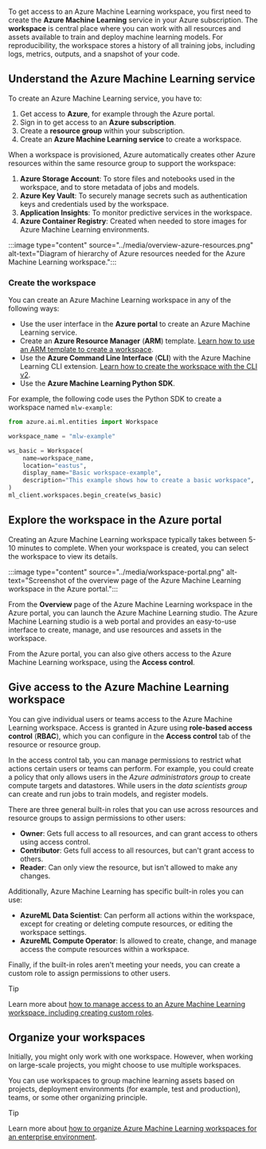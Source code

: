 To get access to an Azure Machine Learning workspace, you first need to create the **Azure Machine Learning** service in your Azure subscription. The **workspace** is central place where you can work with all resources and assets available to train and deploy machine learning models. For reproducibility, the workspace stores a history of all training jobs, including logs, metrics, outputs, and a snapshot of your code. 

## Understand the Azure Machine Learning service

To create an Azure Machine Learning service, you have to:

1. Get access to **Azure**, for example through the Azure portal.
1. Sign in to get access to an **Azure subscription**.
1. Create a **resource group** within your subscription.
1. Create an **Azure Machine Learning service** to create a workspace.

When a workspace is provisioned, Azure automatically creates other Azure resources within the same resource group to support the workspace:

1. **Azure Storage Account**: To store files and notebooks used in the workspace, and to store metadata of jobs and models.
1. **Azure Key Vault**: To securely manage secrets such as authentication keys and credentials used by the workspace.
1. **Application Insights**: To monitor predictive services in the workspace.
1. **Azure Container Registry**: Created when needed to store images for Azure Machine Learning environments.

:::image type="content" source="../media/overview-azure-resources.png" alt-text="Diagram of hierarchy of Azure resources needed for the Azure Machine Learning workspace.":::

### Create the workspace

You can create an Azure Machine Learning workspace in any of the following ways:

- Use the user interface in the **Azure portal** to create an Azure Machine Learning service.
- Create an **Azure Resource Manager** (**ARM**) template. [Learn how to use an ARM template to create a workspace](/azure/machine-learning/how-to-create-workspace-template?tabs=azcli?azure-portal=true).
- Use the **Azure Command Line Interface** (**CLI**) with the Azure Machine Learning CLI extension. [Learn how to create the workspace with the CLI v2](/training/modules/create-azure-machine-learning-resources-cli-v2/?azure-portal=true).
- Use the **Azure Machine Learning Python SDK**.

For example, the following code uses the Python SDK to create a workspace named `mlw-example`:

```python
from azure.ai.ml.entities import Workspace

workspace_name = "mlw-example"

ws_basic = Workspace(
    name=workspace_name,
    location="eastus",
    display_name="Basic workspace-example",
    description="This example shows how to create a basic workspace",
)
ml_client.workspaces.begin_create(ws_basic)
```

## Explore the workspace in the Azure portal

Creating an Azure Machine Learning workspace typically takes between 5-10 minutes to complete. When your workspace is created, you can select the workspace to view its details.

:::image type="content" source="../media/workspace-portal.png" alt-text="Screenshot of the overview page of the Azure Machine Learning workspace in the Azure portal.":::

From the **Overview** page of the Azure Machine Learning workspace in the Azure portal, you can launch the Azure Machine Learning studio. The Azure Machine Learning studio is a web portal and provides an easy-to-use interface to create, manage, and use resources and assets in the workspace.

From the Azure portal, you can also give others access to the Azure Machine Learning workspace, using the **Access control**.

## Give access to the Azure Machine Learning workspace

You can give individual users or teams access to the Azure Machine Learning workspace. Access is granted in Azure using **role-based access control** (**RBAC**), which you can configure in the **Access control** tab of the resource or resource group.

In the access control tab, you can manage permissions to restrict what actions certain users or teams can perform. For example, you could create a policy that only allows users in the *Azure administrators group* to create compute targets and datastores. While users in the *data scientists group* can create and run jobs to train models, and register models.

There are three general built-in roles that you can use across resources and resource groups to assign permissions to other users:

- **Owner**: Gets full access to all resources, and can grant access to others using access control.
- **Contributor**: Gets full access to all resources, but can't grant access to others.
- **Reader**: Can only view the resource, but isn't allowed to make any changes.

Additionally, Azure Machine Learning has specific built-in roles you can use:

- **AzureML Data Scientist**: Can perform all actions within the workspace, except for creating or deleting compute resources, or editing the workspace settings.
- **AzureML Compute Operator**: Is allowed to create, change, and manage access the compute resources within a workspace.

Finally, if the built-in roles aren't meeting your needs, you can create a custom role to assign permissions to other users. 

> [!Tip]
> Learn more about [how to manage access to an Azure Machine Learning workspace, including creating custom roles](/azure/machine-learning/how-to-assign-roles?azure-portal=true).

## Organize your workspaces

Initially, you might only work with one workspace. However, when working on large-scale projects, you might choose to use multiple workspaces.

You can use workspaces to group machine learning assets based on projects, deployment environments (for example, test and production), teams, or some other organizing principle. 

> [!Tip]
> Learn more about [how to organize Azure Machine Learning workspaces for an enterprise environment](/azure/cloud-adoption-framework/ready/azure-best-practices/ai-machine-learning-resource-organization?azure-portal=true).